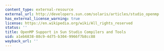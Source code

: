 ```yaml
---
content_type: external-resource
external_url: http://developers.sun.com/solaris/articles/studio_openmp.html
has_external_license_warning: true
license: https://en.wikipedia.org/wiki/All_rights_reserved
status: ''
title: OpenMP Support in Sun Studio Compilers and Tools
uid: a1eb6838-88c9-4d75-b304-9966f7b8cc88
wayback_url: ''
---
```

